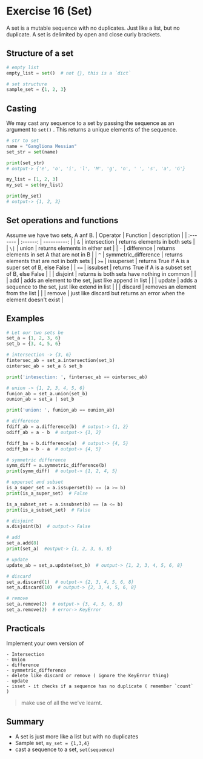 # Exercise 16 (Set)
A set is a mutable sequence with no duplicates. Just like a list, but no duplicate. A set is delimited by open and close curly brackets.

## Structure of a set

``` Python
# empty list
empty_list = set()  # not {}, this is a `dict` 

# set structure
sample_set = {1, 2, 3}
```

## Casting

We may cast any sequence to a set by passing the sequence as an argument to `set()` . This returns a unique elements of the sequence.

``` Python
# str to set
name = "Gangliona Messian"
set_str = set(name)

print(set_str)
# output-> {'e', 'o', 'i', 'l', 'M', 'g', 'n', ' ', 's', 'a', 'G'}

my_list = [1, 2, 3]
my_set = set(my_list)

print(my_set)
# output-> {1, 2, 3}
```

## Set operations and functions

Assume we have two sets, A anf B.
| Operator | Function      | description |
| :------- | :------:      | ----------: |
| `&` | intersection  | returns elements in both sets |
| `\|` | union         | returns elements in either set |
| `-` | difference    | returns elements in set A that are not in B |
| `^` | symmetric_difference | returns elements that are not in both sets |
| `>=` | issuperset    | returns True if A is a super set of B, else False |
| `<=` | issubset      | returns True if A is a subset set of B, else False |
|      | disjoint      | returns is both sets have nothing in common |
|          | add           | adds an element to the set, just like append in list |
|          | update        | adds a sequence to the set, just like extend in list |
|          | discard       | removes an element from the list                     |
|          | remove        | just like discard but returns an error when the element doesn't exist |

## Examples

``` Python
# Let our two sets be
set_a = {1, 2, 3, 6}
set_b = {3, 4, 5, 6}

# intersection -> {3, 6}
fintersec_ab = set_a.intersection(set_b)
ointersec_ab = set_a & set_b

print('intesection: ', fintersec_ab == ointersec_ab)

# union -> {1, 2, 3, 4, 5, 6}
funion_ab = set_a.union(set_b)
ounion_ab = set_a | set_b

print('union: ', funion_ab == ounion_ab)

# difference
fdiff_ab = a.difference(b)  # output-> {1, 2}
odiff_ab = a - b  # output-> {1, 2}

fdiff_ba = b.difference(a)  # output-> {4, 5}
odiff_ba = b - a  # output-> {4, 5}

# symmetric difference
symm_diff = a.symmetric_difference(b)
print(symm_diff)  # output-> {1, 2, 4, 5}

# upperset and subset
is_a_super_set = a.issuperset(b) == (a >= b)
print(is_a_super_set)  # False

is_a_subset_set = a.issubset(b) == (a <= b)
print(is_a_subset_set)  # False

# disjoint
a.disjoint(b)  # output-> False

# add
set_a.add(8)
print(set_a)  #output-> {1, 2, 3, 6, 8}

# update
update_ab = set_a.update(set_b)  # output-> {1, 2, 3, 4, 5, 6, 8}

# discard
set_a.discard(1)  # output-> {2, 3, 4, 5, 6, 8}
set_a.discard(10)  # output-> {2, 3, 4, 5, 6, 8}

# remove
set_a.remove(2)  # output-> {3, 4, 5, 6, 8}
set_a.remove(2)  # error-> KeyError
```

## Practicals

Implement your own version of 

    - Intersection
    - Union
    - difference
    - symmetric_difference
    - delete like discard or remove ( ignore the KeyError thing)
    - update
    - isset - it checks if a sequence has no duplicate ( remember `count` )

> make use of all the we've learnt.

## Summary

* A set is just more like a list but with no duplicates
* Sample set, `my_set = {1,3,4}` 
* cast a sequence to a set, `set(sequence)` 

